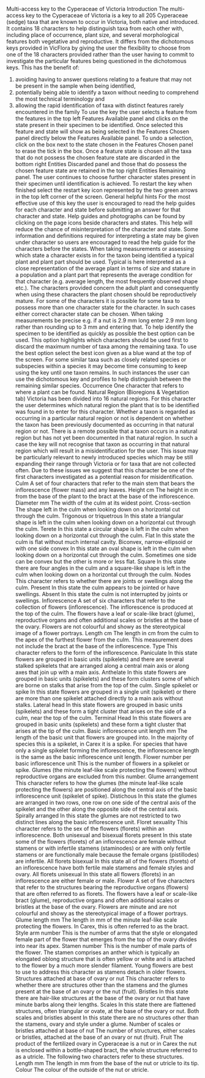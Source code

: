 Multi-access key to the Cyperaceae of Victoria
Introduction
The multi-access key to the Cyperaceae of Victoria is a key to all 205 Cyperaceae (sedge) taxa that are known to occur in Victoria, both native and introduced. It contains 18 characters to help distinguish taxa from each other with, including place of occurrence, plant size, and several morphological features both vegetative and reproductive. It differs from the dichotomous keys provided in VicFlora by giving the user the flexibility to choose from one of the 18 characters provided rather than the user having to commit to investigate the particular features being questioned in the dichotomous keys. This has the benefit of:
1.	avoiding having to answer questions relating to a feature that may not be present in the sample when being identified, 
2.	potentially being able to identify a taxon without needing to comprehend the most technical terminology and
3.	allowing the rapid identification of taxa with distinct features rarely encountered in the family
To use the key the user selects a feature from the features in the top left Features Available panel and clicks on the state present in their specimen to be identified. Once selected this feature and state will show as being selected in the Features Chosen panel directly below the Features Available panel. To undo a selection, click on the box next to the state chosen in the Features Chosen panel to erase the tick in the box. Once a feature state is chosen all the taxa that do not possess the chosen feature state are discarded in the bottom right Entities Discarded panel and those that do possess the chosen feature state are retained in the top right Entities Remaining panel. The user continues to choose further character states present in their specimen until identification is achieved. To restart the key when finished select the restart key icon represented by the two green arrows in the top left corner of the screen.
General helpful hints
For the most effective use of this key the user is encouraged to read the help guides for each character and state before submitting an answer for that character and state. Help guides and photographs can be found by clicking on the page icons beside characters and states. This help will reduce the chance of misinterpretation of the character and state. Some information and definitions required for interpreting a state may be given under character so users are encouraged to read the help guide for the characters before the states. When taking measurements or assessing which state a character exists in for the taxon being identified a typical plant and plant part should be used. Typical is here interpreted as a close representation of the average plant in terms of size and stature in a population and a plant part that represents the average condition for that character (e.g. average length, the most frequently observed shape etc.). The characters provided concern the adult plant and consequently when using these characters the plant chosen should be reproductively mature. For some of the characters it is possible for some taxa to possess more than one character state for the character. In such cases either correct character state can be chosen. When taking measurements be precise e.g. if a nut is 2.9 mm long enter 2.9 mm long rather than rounding up to 3 mm and entering that.
To help identify the specimen to be identified as quickly as possible the best option can be used. This option highlights which characters should be used first to discard the maximum number of taxa among the remaining taxa. To use the best option select the best icon given as a blue wand at the top of the screen. For some similar taxa such as closely related species or subspecies within a species it may become time consuming to keep using the key until one taxon remains. In such instances the user can use the dichotomous key and profiles to help distinguish between the remaining similar species.
Occurrence
One character that refers to where a plant can be found.
Natural Region (Bioregions & Vegetation tab) 
Victoria has been divided into 16 natural regions. For this character the user determines which natural region the plant that is to be identified was found in to enter for this character. Whether a taxon is regarded as occurring in a particular natural region or not is dependent on whether the taxon has been previously documented as occurring in that natural region or not. There is a remote possible that a taxon occurs in a natural region but has not yet been documented in that natural region. In such a case the key will not recognise that taxon as occurring in that natural region which will result in a misidentification for the user. This issue may be particularly relevant to newly introduced species which may be still expanding their range through Victoria or for taxa that are not collected often. Due to these issues we suggest that this character be one of the first characters investigated as a potential reason for misidentification.
Culm
A set of four characters that refer to the main stem that bears the inflorescence (flower mass) and any leaves.
Height cm
The height in cm from the base of the plant to the bract at the base of the inflorescence.
Diameter mm
The width of the culm at its widest point.
Cross-section
The shape left in the culm when looking down on a horizontal cut through the culm.
Trigonous or triquetrous 
In this state a triangular shape is left in the culm when looking down on a horizontal cut through the culm.
Terete
In this state a circular shape is left in the culm when looking down on a horizontal cut through the culm.
Flat
In this state the culm is flat without much internal cavity.
Biconvex, narrow-ellipsoid or with one side convex
In this state an oval shape is left in the culm when looking down on a horizontal cut through the culm. Sometimes one side can be convex but the other is more or less flat.
Square
In this state there are four angles in the culm and a square-like shape is left in the culm when looking down on a horizontal cut through the culm.
Nodes
This character refers to whether there are joints or swellings along the culm.
Present 
In this state the culm appears to be jointed or have swellings.
Absent 
In this state the culm is not interrupted by joints or swellings.
Inflorescence
A set of six characters that refer to the collection of flowers (inflorescence). The inflorescence is produced at the top of the culm. The flowers have a leaf or scale-like bract (glume), reproductive organs and often additional scales or bristles at the base of the ovary. Flowers are not colourful and showy as the stereotypical image of a flower portrays.
Length cm 
The length in cm from the culm to the apex of the furthest flower from the culm. This measurement does not include the bract at the base of the inflorescence.
Type
This character refers to the form of the inflorescence.
Paniculate 
In this state flowers are grouped in basic units (spikelets) and there are several stalked spikelets that are arranged along a central main axis or along axes that join up with a main axis.
Anthelate 
In this state flowers are grouped in basic units (spikelets) and these form clusters some of which are borne on stalks that arise from the top of the culm.
Single spikelet or spike 
In this state flowers are grouped in a single unit (spikelet) or there are more than one spikelet attached directly to a main axis without stalks. 
Lateral head 
In this state flowers are grouped in basic units (spikelets) and these form a tight cluster that arises on the side of a culm, near the top of the culm.
Terminal Head 
In this state flowers are grouped in basic units (spikelets) and these form a tight cluster that arises at the tip of the culm.
Basic inflorescence unit length mm
The length of the basic unit that flowers are grouped into. In the majority of species this is a spikelet, in Carex it is a spike. For species that have only a single spikelet forming the inflorescence, the inflorescence length is the same as the basic inflorescence unit length.
Flower number per basic inflorescence unit
This is the number of flowers in a spikelet or spike. Glumes (the minute leaf-like scale protecting the flowers) without reproductive organs are excluded from this number.
Glume arrangement
This character refers to how the glumes (the minute leaf-like scale protecting the flowers) are positioned along the central axis of the basic inflorescence unit (spikelet of spike).
Distichous 
In this state the glumes are arranged in two rows, one row on one side of the central axis of the spikelet and the other along the opposite side of the central axis. 
Spirally arranged 
In this state the glumes are not restricted to two distinct lines along the basic inflorescence unit.
Floret sexuality
This character refers to the sex of the flowers (florets) within an inflorescence.
Both unisexual and bisexual florets present 
In this state some of the flowers (florets) of an inflorescence are female without stamens or with infertile stamens (staminodes) or are with only fertile stamens or are functionally male because the female organs (pistillodes) are infertile.
All florets bisexual 
In this state all of the flowers (florets) of an inflorescence have both fertile male stamens and female styles and ovary.
All florets unisexual
In this state all flowers (florets) in an inflorescence are either female or male.
Flower
A set of five characters that refer to the structures bearing the reproductive organs (flowers) that are often referred to as florets. The flowers have a leaf or scale-like bract (glume), reproductive organs and often additional scales or bristles at the base of the ovary. Flowers are minute and are not colourful and showy as the stereotypical image of a flower portrays.
Glume length mm
The length in mm of the minute leaf-like scale protecting the flowers. In Carex, this is often referred to as the bract.
Style arm number
This is the number of arms that the style or elongated female part of the flower that emerges from the top of the ovary divides into near its apex.
Stamen number
This is the number of male parts of the flower. The stamen comprises an anther which is typically an elongated oblong structure that is often yellow or white and is attached to the flower by a much more slender filament. Young flowers are best to use to address this character as stamens detach in older flowers.
Structures attached at base of ovary or nut 
This character refers to whether there are structures other than the stamens and the glumes present at the base of an ovary or the nut (fruit). 
Bristles 
In this state there are hair-like structures at the base of the ovary or nut that have minute barbs along their lengths.
Scales 
In this state there are flattened structures, often triangular or ovate, at the base of the ovary or nut.
Both scales and bristles absent 
In this state there are no structures other than the stamens, ovary and style under a glume.
Number of scales or bristles attached at base of nut
The number of structures, either scales or bristles, attached at the base of an ovary or nut (fruit).
Fruit
The product of the fertilized ovary in Cyperaceae is a nut or in Carex the nut is enclosed within a bottle-shaped bract, the whole structure referred to as a utricle. The following two characters refer to these structures.
Length mm
The length in mm from the base of the nut or utricle to its tip.
Colour
The colour of the outside of the nut or utricle.
